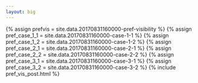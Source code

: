 ```yaml
---
layout: big
---
```

{% assign prefvis = site.data.20170831160000-pref-visibility %}
{% assign pref_case_1_1 = site.data.20170831160000-case-1-1 %}
{% assign pref_case_1_2 = site.data.20170831160000-case-1-2 %}
{% assign pref_case_2_1 = site.data.20170831160000-case-2-1 %}
{% assign pref_case_2_2 = site.data.20170831160000-case-2-2 %}
{% assign pref_case_3_1 = site.data.20170831160000-case-3-1 %}
{% assign pref_case_3_2 = site.data.20170831160000-case-3-2 %}
{% include pref_vis_post.html %}
